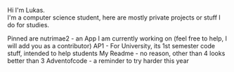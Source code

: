 Hi I'm Lukas.\
I'm a computer science student, here are mostly private projects or stuff I do for studies.

Pinned are 
nutrimae2 - an App I am currently working on (feel free to help, I will add you as a contributor)
AP1 - For University, its 1st semester code stuff, intended to help students
My Readme - no reason, other than 4 looks better than 3
Adventofcode - a reminder to try harder this year
